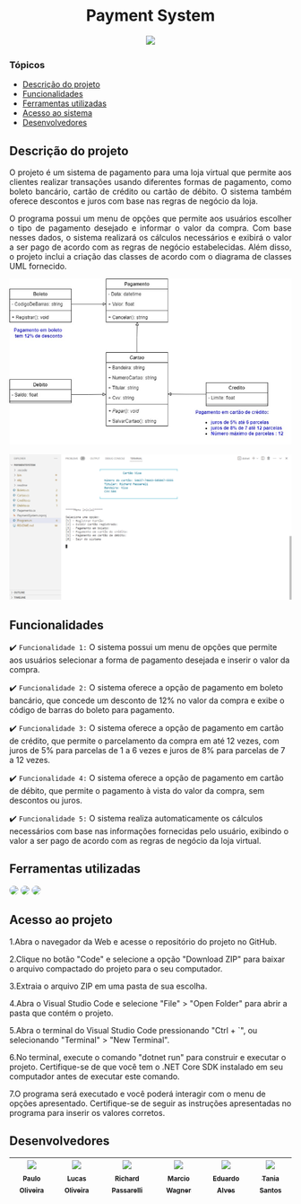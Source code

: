 <h1 align="center">
   Payment System 
</h1>

<p align="center">
   <img src="https://img.shields.io/static/v1?label=STATUS&message=PROJETO%20CONCLU%C3%8DDO&color=green&style=for-the-badge" #vitrinedev/>
</p>

### Tópicos 

- [Descrição do projeto](#descrição-do-projeto)
- [Funcionalidades](#funcionalidades)
- [Ferramentas utilizadas](#ferramentas-utilizadas)
- [Acesso ao sistema](#acesso-ao-sistema)
- [Desenvolvedores](#desenvolvedores)

## Descrição do projeto 

<div align="justify">

 O projeto é um sistema de pagamento para uma loja virtual que permite aos clientes realizar transações usando diferentes formas de pagamento, como boleto bancário, cartão de crédito ou cartão de débito. O sistema também oferece descontos e juros com base nas regras de negócio da loja. 

 O programa possui um menu de opções que permite aos usuários escolher o tipo de pagamento desejado e informar o valor da compra. Com base nesses dados, o sistema realizará os cálculos necessários e exibirá o valor a ser pago de acordo com as regras de negócio estabelecidas. Além disso, o projeto inclui a criação das classes de acordo com o diagrama de classes UML fornecido.

 ![UML do projeto.](/readme/LojaPOO.jpg)
</div>

![Descrição do projeto Payment, onde se tem uma imagem do menu inicial.](/readme/imagem%20sistema.png)
</div>

## Funcionalidades

:heavy_check_mark: `Funcionalidade 1:` O sistema possui um menu de opções que permite aos usuários selecionar a forma de pagamento desejada e inserir o valor da compra.

:heavy_check_mark: `Funcionalidade 2:` O sistema oferece a opção de pagamento em boleto bancário, que concede um desconto de 12% no valor da compra e exibe o código de barras do boleto para pagamento.

:heavy_check_mark: `Funcionalidade 3:` O sistema oferece a opção de pagamento em cartão de crédito, que permite o parcelamento da compra em até 12 vezes, com juros de 5% para parcelas de 1 a 6 vezes e juros de 8% para parcelas de 7 a 12 vezes.

:heavy_check_mark: `Funcionalidade 4:` O sistema oferece a opção de pagamento em cartão de débito, que permite o pagamento à vista do valor da compra, sem descontos ou juros.

:heavy_check_mark: `Funcionalidade 5:` O sistema realiza automaticamente os cálculos necessários com base nas informações fornecidas pelo usuário, exibindo o valor a ser pago de acordo com as regras de negócio da loja virtual.

## Ferramentas utilizadas

<img src="https://img.shields.io/badge/Visual%20Studio%20Code-0078d7.svg?style=for-the-badge&logo=visual-studio-code&logoColor=white" style="border-radius: 30px" target="_blank"></a>
<img src="https://img.shields.io/badge/.NET-5C2D91?style=for-the-badge&logo=.net&logoColor=white" style="border-radius: 30px" target="_blank"></a>
<img src="https://img.shields.io/badge/c%23-%23239120.svg?style=for-the-badge&logo=c-sharp&logoColor=white" style="border-radius: 30px" target="_blank"></a>


## Acesso ao projeto

1.Abra o navegador da Web e acesse o repositório do projeto no GitHub.

2.Clique no botão "Code" e selecione a opção "Download ZIP" para baixar o arquivo compactado do projeto para o seu computador.

3.Extraia o arquivo ZIP em uma pasta de sua escolha.

4.Abra o Visual Studio Code e selecione "File" > "Open Folder" para abrir a pasta que contém o projeto.

5.Abra o terminal do Visual Studio Code pressionando "Ctrl + `", ou selecionando "Terminal" > "New Terminal".

6.No terminal, execute o comando "dotnet run" para construir e executar o projeto. Certifique-se de que você tem o .NET Core SDK instalado em seu computador antes de executar este comando.

7.O programa será executado e você poderá interagir com o menu de opções apresentado. Certifique-se de seguir as instruções apresentadas no programa para inserir os valores corretos.

## Desenvolvedores

| [<img src="https://avatars.githubusercontent.com/u/125275514?v=4" width=115><br><sub>Paulo Oliveira</sub>](https://github.com/MagiLogus) |  [<img src="https://avatars.githubusercontent.com/u/125323194?v=4" width=115><br><sub>Lucas Oliveira</sub>](https://github.com/Lucca-gOn)  | [<img src="https://avatars.githubusercontent.com/u/125275458?v=4" width=115><br><sub>Richard Passarelli</sub>](https://github.com/RichardRichk)  | [<img src="https://avatars.githubusercontent.com/u/84160431?v=4" width=115><br><sub>Marcio Wagner</sub>](https://github.com/mwmjunior)  | [<img src="https://avatars.githubusercontent.com/u/106753653?v=4" width=115><br><sub>Eduardo Alves</sub>](https://github.com/dudugt)  | [<img src="https://avatars.githubusercontent.com/u/125280697?v=4" width=115><br><sub>Tania Santos</sub>](https://github.com/Tania1912Senai)  |
| :---: | :---: | :---: | :---: | :---: | :---: |


[def]: #
